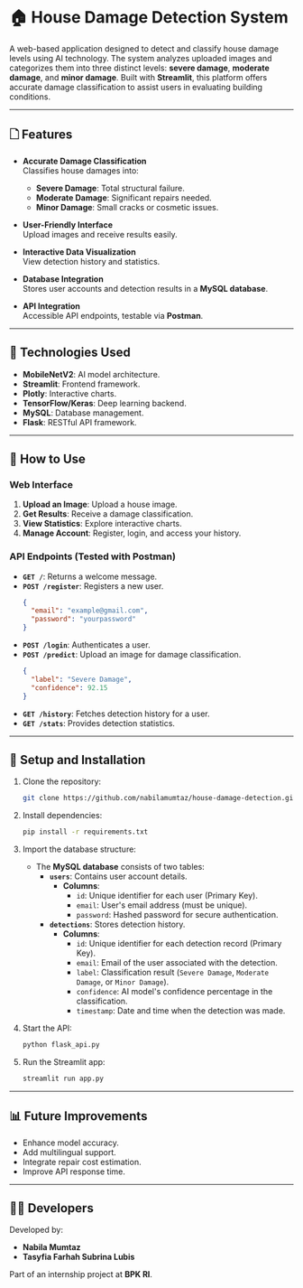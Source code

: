 # 🏠 House Damage Detection System

A web-based application designed to detect and classify house damage levels using AI technology. The system analyzes uploaded images and categorizes them into three distinct levels: **severe damage**, **moderate damage**, and **minor damage**. Built with **Streamlit**, this platform offers accurate damage classification to assist users in evaluating building conditions.

---

## 🗋 Features

- **Accurate Damage Classification**  
  Classifies house damages into:  
  - **Severe Damage**: Total structural failure.  
  - **Moderate Damage**: Significant repairs needed.  
  - **Minor Damage**: Small cracks or cosmetic issues.  

- **User-Friendly Interface**  
  Upload images and receive results easily.

- **Interactive Data Visualization**  
  View detection history and statistics.

- **Database Integration**  
  Stores user accounts and detection results in a **MySQL database**.

- **API Integration**  
  Accessible API endpoints, testable via **Postman**.

---

## 🔧 Technologies Used

- **MobileNetV2**: AI model architecture.
- **Streamlit**: Frontend framework.
- **Plotly**: Interactive charts.
- **TensorFlow/Keras**: Deep learning backend.
- **MySQL**: Database management.
- **Flask**: RESTful API framework.

---

## 🚀 How to Use

### Web Interface
1. **Upload an Image**: Upload a house image.
2. **Get Results**: Receive a damage classification.
3. **View Statistics**: Explore interactive charts.
4. **Manage Account**: Register, login, and access your history.

### API Endpoints (Tested with Postman)

- **`GET /`**: Returns a welcome message.
- **`POST /register`**: Registers a new user.
  ```json
  {
    "email": "example@gmail.com",
    "password": "yourpassword"
  }
  ```
- **`POST /login`**: Authenticates a user.
- **`POST /predict`**: Upload an image for damage classification.
  ```json
  {
    "label": "Severe Damage",
    "confidence": 92.15
  }
  ```
- **`GET /history`**: Fetches detection history for a user.
- **`GET /stats`**: Provides detection statistics.

---

## 🔧 Setup and Installation

1. Clone the repository:  
   ```bash
   git clone https://github.com/nabilamumtaz/house-damage-detection.git
   ```

2. Install dependencies:  
   ```bash
   pip install -r requirements.txt
   ```

3. Import the database structure:
   - The **MySQL database** consists of two tables:
     - **`users`**: Contains user account details.
       - **Columns**:
         - `id`: Unique identifier for each user (Primary Key).
         - `email`: User's email address (must be unique).
         - `password`: Hashed password for secure authentication.
     - **`detections`**: Stores detection history.
       - **Columns**:
         - `id`: Unique identifier for each detection record (Primary Key).
         - `email`: Email of the user associated with the detection.
         - `label`: Classification result (`Severe Damage`, `Moderate Damage`, or `Minor Damage`).
         - `confidence`: AI model's confidence percentage in the classification.
         - `timestamp`: Date and time when the detection was made.

4. Start the API:
   ```bash
   python flask_api.py
   ```

5. Run the Streamlit app:
   ```bash
   streamlit run app.py
   ```

---

## 📊 Future Improvements

- Enhance model accuracy.
- Add multilingual support.
- Integrate repair cost estimation.
- Improve API response time.

---

## 👩‍💻 Developers

Developed by:  
- **Nabila Mumtaz**  
- **Tasyfia Farhah Subrina Lubis**  

Part of an internship project at **BPK RI**.

